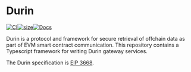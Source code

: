 # Durin

[![CI](https://github.com/weiroll/weiroll.js/actions/workflows/main.yml/badge.svg)](https://github.com/weiroll/weiroll.js/actions/workflows/main.yml)[![size](https://github.com/weiroll/weiroll.js/actions/workflows/size.yml/badge.svg)](https://github.com/weiroll/weiroll.js/actions/workflows/size.yml)[![Docs](https://github.com/weiroll/weiroll.js/actions/workflows/docs.yml/badge.svg)](https://weiroll.github.io/weiroll.js/)

Durin is a protocol and framework for secure retrieval of offchain data as part of EVM smart contract communication. This repository contains a Typescript framework for writing Durin gateway services.

The Durin specification is [EIP 3668](https://eips.ethereum.org/EIPS/eip-3668).

